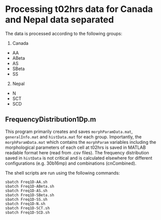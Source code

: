 # Processing t02hrs data for Canada and Nepal data separated

The data is processed according to the following groups: 
1. Canada
  - AA
  - ABeta
  - AS
  - SBeta
  - SS  
2. Nepal
  - N
  - SCT
  - SCD

## FrequencyDistribution1Dp.m
This program primarily creates and saves `morphParamData.mat`, `generalInfo.mat` and `histData.mat` for each group. Importantly, the `morphParamData.mat` which contains the `morphParam` variables including the morphological parameters of each cell at t02hrs is saved in MATLAB readable format here (read from .csv files). The frequency distribution saved in `histData` is not critical and is calculated elsewhere for different configurations (e.g. 30b16mp) and combinations (cnCombined). 

The shell scripts are run using the following commands: 
```
sbatch Freq1D-AA.sh
sbatch Freq1D-ABeta.sh
sbatch Freq1D-AS.sh
sbatch Freq1D-SBeta.sh
sbatch Freq1D-SS.sh
sbatch Freq1D-N.sh
sbatch Freq1D-SCT.sh
sbatch Freq1D-SCD.sh
```
